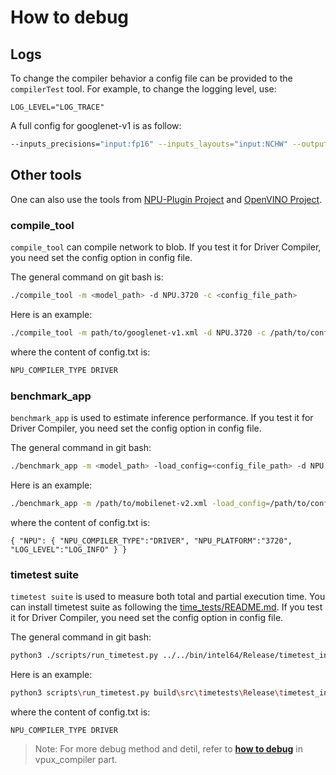 # How to debug

## Logs

To change the compiler behavior a config file can be provided to the `compilerTest` tool. For example, to change the logging level, use:
```
LOG_LEVEL="LOG_TRACE"
```

A full config for googlenet-v1 is as follow:
``` bash
--inputs_precisions="input:fp16" --inputs_layouts="input:NCHW" --outputs_precisions="InceptionV1/Logits/Predictions/Softmax:fp16" --outputs_layouts="InceptionV1/Logits/Predictions/Softmax:NC" --config NPU_PLATFORM="3720" DEVICE_ID="NPU.3720" LOG_LEVEL="LOG_TRACE" NPU_COMPILATION_MODE="DefaultHW"  NPU_COMPILATION_MODE_PARAMS="swap-transpose-with-fq=1 force-z-major-concat=1 quant-dequant-removal=1 propagate-quant-dequant=0"

```


## Other tools

One can also use the tools from [NPU-Plugin Project] and [OpenVINO Project].

### compile_tool

`compile_tool` can compile network to blob. If you test it for Driver Compiler, you need set the config option in config file.

The general command on git bash is:
``` bash
./compile_tool -m <model_path> -d NPU.3720 -c <config_file_path>
```

Here is an example:
```bash
./compile_tool -m path/to/googlenet-v1.xml -d NPU.3720 -c /path/to/config.txt
```
where the content of config.txt is:
```bash
NPU_COMPILER_TYPE DRIVER
```


### benchmark_app

`benchmark_app` is used to estimate inference performance. If you test it for Driver Compiler, you need set the config option in config file.

The general command in git bash:
```bash
./benchmark_app -m <model_path> -load_config=<config_file_path> -d NPU.3720
```

Here is an example:
``` bash
./benchmark_app -m /path/to/mobilenet-v2.xml -load_config=/path/to/config.txt -d NPU
```
where the content of config.txt is:
```
{ "NPU": { "NPU_COMPILER_TYPE":"DRIVER", "NPU_PLATFORM":"3720", "LOG_LEVEL":"LOG_INFO" } }
```

### timetest suite

`timetest suite` is used to measure both total and partial execution time. You can install timetest suite as following the [time_tests/README.md](https://github.com/openvinotoolkit/openvino/blob/master/tests/time_tests/README.md). If you test it for Driver Compiler, you need set the config option in config file.

The general command in git bash:
```bash
python3 ./scripts/run_timetest.py ../../bin/intel64/Release/timetest_infer_api_2.exe -m <model_path> -d NPU.3720 -f <config_file_path>
```

Here is an example:
```bash
python3 scripts\run_timetest.py build\src\timetests\Release\timetest_infer.exe -m googlenet-v1.xml -d NPU.3720 -f config.txt
```
where the content of config.txt is:
```
NPU_COMPILER_TYPE DRIVER
```

>Note: For more debug method and detil, refer to **[how to debug](../../vpux_compiler/docs/guides/how_to_debug.md)** in vpux_compiler part.


[OpenVINO Project]: https://github.com/openvinotoolkit/openvino
[NPU-Plugin Project]: https://github.com/openvinotoolkit/npu_compiler.git
